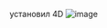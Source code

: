 
установил 4D
![image](https://user-images.githubusercontent.com/90038602/136933471-55303cdf-6f79-4e7e-bc7d-bbec7145f3f0.png)

